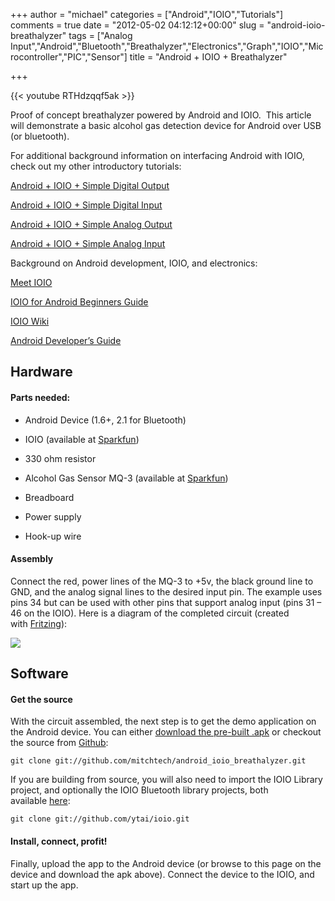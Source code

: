 +++
author = "michael"
categories = ["Android","IOIO","Tutorials"]
comments = true
date = "2012-05-02 04:12:12+00:00"
slug = "android-ioio-breathalyzer"
tags = ["Analog Input","Android","Bluetooth","Breathalyzer","Electronics","Graph","IOIO","Microcontroller","PIC","Sensor"]
title = "Android + IOIO + Breathalyzer"

+++

{{< youtube RTHdzqqf5ak >}}

Proof of concept breathalyzer powered by Android and IOIO.  This article will demonstrate a basic alcohol gas detection device for Android over USB (or bluetooth).

For additional background information on interfacing Android with IOIO, check out my other introductory tutorials:

[Android + IOIO + Simple Digital Output](http://mitchtech.net/android-ioio-simple-digital-output/)

[Android + IOIO + Simple Digital Input](http://mitchtech.net/android-ioio-simple-digital-input/)

[Android + IOIO + Simple Analog Output](http://mitchtech.net/android-ioio-simple-analog-output/)

[Android + IOIO + Simple Analog Input](http://mitchtech.net/android-ioio-simple-analog-input/)

Background on Android development, IOIO, and electronics:

[Meet IOIO](http://ytai-mer.blogspot.com/2011/04/meet-ioio-io-for-android.html)

[IOIO for Android Beginners Guide](http://www.sparkfun.com/tutorials/280)

[IOIO Wiki](https://github.com/ytai/ioio/wiki)

[Android Developer’s Guide](http://developer.android.com/guide/index.html)

## Hardware

#### Parts needed:

  * Android Device (1.6+, 2.1 for Bluetooth)

  * IOIO (available at [Sparkfun](http://www.sparkfun.com/products/10748))

  * 330 ohm resistor

  * Alcohol Gas Sensor MQ-3 (available at [Sparkfun](http://www.sparkfun.com/products/8880))

  * Breadboard

  * Power supply

  * Hook-up wire

#### Assembly

Connect the red, power lines of the MQ-3 to +5v, the black ground line to GND, and the analog signal lines to the desired input pin. The example uses pins 34 but can be used with other pins that support analog input (pins 31 – 46 on the IOIO). Here is a diagram of the completed circuit (created with [Fritzing](http://fritzing.org/)):

[![](http://mitchtech.net/wp-content/uploads/2012/05/ioio_breathalyzer.png)](http://mitchtech.net/wp-content/uploads/2012/05/ioio_breathalyzer.png)

## Software

#### Get the source

With the circuit assembled, the next step is to get the demo application on the Android device. You can either [download the pre-built .apk](http://mitch-tech.appspot.com/ioio/IOIOBreathalyzer.apk) or checkout the source from [Github](https://github.com/mitchtech/android_ioio_breathalyzer):

```
git clone git://github.com/mitchtech/android_ioio_breathalyzer.git
```

If you are building from source, you will also need to import the IOIO Library project, and optionally the IOIO Bluetooth library projects, both available [here](https://github.com/ytai/ioio):

```
git clone git://github.com/ytai/ioio.git
```

#### Install, connect, profit!

Finally, upload the app to the Android device (or browse to this page on the device and download the apk above). Connect the device to the IOIO, and start up the app.

